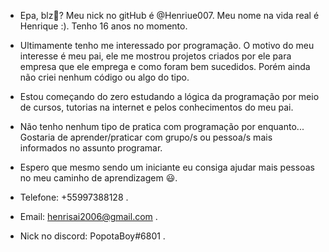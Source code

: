 - Epa, blz👋? Meu nick no gitHub é @Henriue007. Meu nome na vida real é Henrique :). Tenho 16 anos no momento.
 
- Ultimamente tenho me interessado por programação. O motivo do meu interesse é meu pai, ele me mostrou projetos criados por ele para empresa que ele emprega e como foram bem sucedidos. Porém ainda não criei nenhum código ou algo do tipo. 

- Estou começando do zero estudando a lógica da programação por meio de cursos, tutorias na internet e pelos conhecimentos do meu pai. 

- Não tenho nenhum tipo de pratica com programação por enquanto... Gostaria de aprender/praticar com grupo/s ou pessoa/s mais informados no assunto programar.

- Espero que mesmo sendo um iniciante eu consiga ajudar mais pessoas no meu caminho de aprendizagem 😃.

- Telefone: +55997388128 .
- Email: henrisai2006@gmail.com .
- Nick no discord: PopotaBoy#6801 .
<!---
Henriue007/Henriue007 is a ✨ special ✨ repository because its `README.md` (this file) appears on your GitHub profile.
You can click the Preview link to take a look at your changes.
--->
